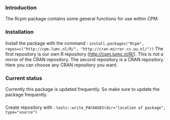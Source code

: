 ### Introduction

The Rcpm package contains some general functions for use within CPM.

### Installation

Install the package with the command : 
`install.packages("Rcpm", repos=c("http://cpm.lumc.nl/R/", "http://cran-mirror.cs.uu.nl/"))`
The first repository is our own R repository (http://cpm.lumc.nl/R/). This is not a mirror of the CRAN repository. The second repository is a CRAN repository. Here you can choose any CRAN repository you want.

### Current status

Currently this package is updated frequently. So make sure to update the package frequently.

###
Create repository with :
`tools::write_PACKAGES(dir="location of package", type="source")`